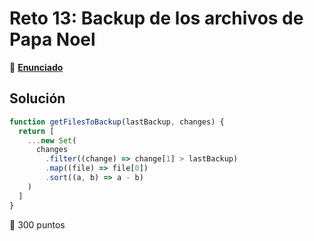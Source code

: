 # Reto 13: Backup de los archivos de Papa Noel

🔗 [**Enunciado**](https://adventjs.dev/es/challenges/2022/13)

## Solución

``` js
function getFilesToBackup(lastBackup, changes) {
  return [
    ...new Set(
      changes
        .filter((change) => change[1] > lastBackup)
        .map((file) => file[0])
        .sort((a, b) => a - b)
    )
  ]
}
```

🚀 300 puntos
